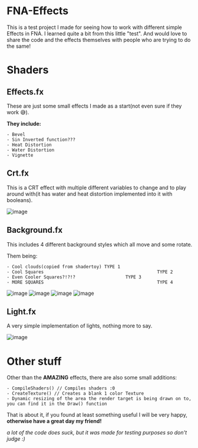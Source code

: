 # FNA-Effects
This is a test project I made for seeing how to work with different simple Effects in FNA.
I learned quite a bit from this little "test". And would love to share the code and the effects themselves with people who are trying to do the same!

# Shaders
## Effects.fx
These are just some small effects I made as a start(not even sure if they work 😅). 

**They include:**

	- Bevel
 	- Sin Inverted function???
	- Heat Distortion
 	- Water Distortion
	- Vignette

## Crt.fx
This is a CRT effect with multiple different variables to change and to play around with(it has water and heat distortion implemented into it with booleans).

![image](https://github.com/user-attachments/assets/2d4f9b1d-b621-4907-8ce1-7c76f7e285ed)

## Background.fx
This includes 4 different background styles which all move and some rotate.

Them being:

	- Cool clouds(copied from shadertoy) TYPE 1
 	- Cool Squares											 TYPE 2
	- Even Cooler Squares?!?!?					 TYPE 3
 	- MORE SQUARES											 TYPE 4

![image](https://github.com/user-attachments/assets/95190955-ff93-4d9d-b13a-6d3e3d55f063)
![image](https://github.com/user-attachments/assets/191e6806-3b48-46d9-a853-3076c6ce9854)
![image](https://github.com/user-attachments/assets/8500e6f2-e81e-466d-8746-0cc27b1debef)
![image](https://github.com/user-attachments/assets/b9f6bacf-962b-4ba8-971d-72a84b5b3954)

## Light.fx
A very simple implementation of lights, nothing more to say.

![image](https://github.com/user-attachments/assets/9f537936-cb87-47e7-bddc-f3e0ad8dd9b0)

# Other stuff
Other than the **AMAZING** effects, there are also some small additions:

	- CompileShaders() // Compiles shaders :0
 	- CreateTexture() // Creates a blank 1 color Texture
	- Dynamic resizing of the area the render target is being drawn on to, you can find it in the Draw() function

That is about it, if you found at least something useful I will be very happy, **otherwise have a great day my friend!**

*a lot of the code does suck, but it was made for testing purposes so don't judge :)*
